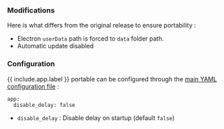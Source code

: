 ### Modifications

Here is what differs from the original release to ensure portability :

* Electron `userData` path is forced to `data` folder path.
* Automatic update disabled

### Configuration

{{ include.app.label }} portable can be configured through the [main YAML configuration file](/doc/configuration/) :

<div class="language-yml highlighter-rouge"><div class="highlight"><pre class="highlight"><code>app:
  disable_delay: false
</code></pre></div></div>

* `disable_delay` : Disable delay on startup (default `false`)
